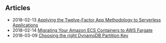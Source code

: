 ## Articles
*   2018-02-13 [Applying the Twelve-Factor App Methodology to Serverless Applications](https://aws.amazon.com/blogs/compute/applying-the-twelve-factor-app-methodology-to-serverless-applications/)
*   2018-02-14 [Migrating Your Amazon ECS Containers to AWS Fargate](https://aws.amazon.com/blogs/compute/migrating-your-amazon-ecs-containers-to-aws-fargate/)
*   2018-03-09 [Choosing the right DynamoDB Partition Key](https://aws.amazon.com/blogs/database/choosing-the-right-dynamodb-partition-key/)
